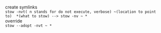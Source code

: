 create symlinks <br />
    `stow -nvt( n stands for do not execute, verbose) ~(location to point to)  *(what to stow) --> stow -nv ~ *` <br />
override<br />
    `stow --adopt -nvt ~ *`<br />